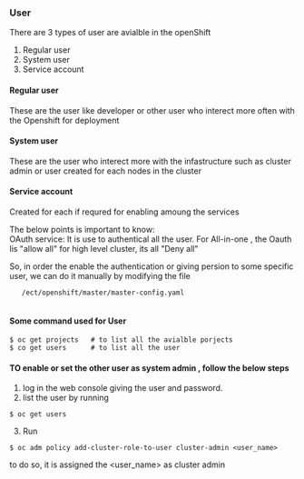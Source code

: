 ### User
There are 3 types of user are avialble in the openShift 
1. Regular user
2. System user
3. Service account

#### Regular user
These are the user like developer or other user who interect more often with the Openshift for deployment

#### System user

These are the user who interect more with the infastructure such as cluster admin or user created for each nodes in the cluster

#### Service account
Created for each if requred for enabling amoung the services


The below points is important to know:\
OAuth service:
It is use to authentical all the user.
For All-in-one , the Oauth lis "allow all"
for high level cluster, its all "Deny all"

So, in order the enable the authentication or giving persion to some specific user, we can do it manually by modifying the file

```
   /ect/openshift/master/master-config.yaml
   
   ```
 #### Some command used for User
 
 ```
 $ oc get projects   # to list all the avialble porjects
 $ co get users      # to list all the user
 
```

#### TO enable or set the other user as system admin , follow the below steps
1. log in the web console giving the user and password.
2. list the user by running  
```
$ oc get users

```
3. Run 
```
$ oc adm policy add-cluster-role-to-user cluster-admin <user_name>
```
to do so, it is assigned the <user_name> as cluster admin 
